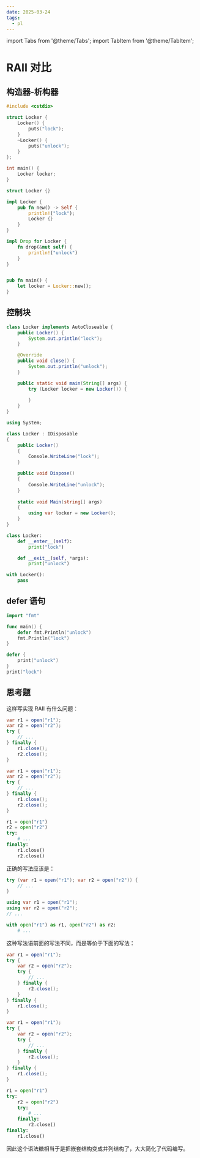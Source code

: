```yaml
---
date: 2025-03-24
tags: 
  - pl
---
```


import Tabs from '@theme/Tabs';
import TabItem from '@theme/TabItem';

# RAII 对比

<!--truncate-->

## 构造器-析构器

<Tabs>
<TabItem label="C++" value="cpp">

```cpp
#include <cstdio>

struct Locker {
    Locker() {
        puts("lock");
    }
    ~Locker() {
        puts("unlock");
    }
};

int main() {
    Locker locker;
}
```

</TabItem>
<TabItem label="Rust" value="rust">

```rust
struct Locker {}

impl Locker {
    pub fn new() -> Self {
        println!("lock");
        Locker {}
    }
}

impl Drop for Locker {
    fn drop(&mut self) {
        println!("unlock")
    }
}


pub fn main() {
    let locker = Locker::new();
}
```

</TabItem>
</Tabs>


## 控制块

<Tabs>
<TabItem label="Java" value="java">

```java
class Locker implements AutoCloseable {
    public Locker() {
        System.out.println("lock");
    }

    @Override
    public void close() {
        System.out.println("unlock");
    }

    public static void main(String[] args) {
        try (Locker locker = new Locker()) {
            
        }
    }
}
```

</TabItem>
<TabItem label="C#" value="cs">

```cs
using System;

class Locker : IDisposable
{
    public Locker()
    {
        Console.WriteLine("lock");
    }

    public void Dispose()
    {
        Console.WriteLine("unlock");
    }
    
    static void Main(string[] args)
    {
        using var locker = new Locker();
    }
}
```

</TabItem>
<TabItem label="Python" value="python">

```python
class Locker:
    def __enter__(self):
        print("lock")

    def __exit__(self, *args):
        print("unlock")

with Locker():
    pass
```

</TabItem>
</Tabs>

## defer 语句

<Tabs>
<TabItem label="Go" value="go">

```go
import "fmt"

func main() {
    defer fmt.Println("unlock")
    fmt.Println("lock")
}
```

</TabItem>
<TabItem label="Swift" value="swift">


```swift
defer {
    print("unlock")
}
print("lock")
```
</TabItem>
</Tabs>


## 思考题

这样写实现 RAII 有什么问题：

<Tabs groupId="quiz">
<TabItem label="Java" value="java">


```java
var r1 = open("r1");
var r2 = open("r2");
try {
    // ...
} finally {
    r1.close();
    r2.close();
}
```


</TabItem>
<TabItem label="C#" value="cs">

```cs
var r1 = open("r1");
var r2 = open("r2");
try {
    // ...
} finally {
    r1.close();
    r2.close();
}
```

</TabItem>
<TabItem label="Python" value="python">

```python
r1 = open("r1")
r2 = open("r2")
try:
    # ...
finally:
    r1.close()
    r2.close()
```

</TabItem>
</Tabs>

正确的写法应该是：

<Tabs groupId="quiz">
<TabItem label="Java" value="java">

```java
try (var r1 = open("r1"); var r2 = open("r2")) {
    // ...
}
```

</TabItem>
<TabItem label="C#" value="cs">

```cs
using var r1 = open("r1");
using var r2 = open("r2");
// ...
```

</TabItem>
<TabItem label="Python" value="python">


```python
with open("r1") as r1, open("r2") as r2:
    # ...
```

</TabItem>
</Tabs>

这种写法语前面的写法不同，而是等价于下面的写法：

<Tabs groupId="quiz">
<TabItem label="Java" value="java">

```java
var r1 = open("r1");
try {
    var r2 = open("r2");
    try {
        // ...
    } finally {
        r2.close();
    }
} finally {
    r1.close();
}
```

</TabItem>
<TabItem label="C#" value="cs">

```cs
var r1 = open("r1");
try {
    var r2 = open("r2");
    try {
        // ...
    } finally {
        r2.close();
    }
} finally {
    r1.close();
}
```

</TabItem>
<TabItem label="Python" value="python">

```python
r1 = open("r1")
try:
    r2 = open("r2")
    try:
        # ...
    finally:
        r2.close()
finally:
    r1.close()
```

</TabItem>
</Tabs>

因此这个语法糖相当于是把嵌套结构变成并列结构了，大大简化了代码编写。
